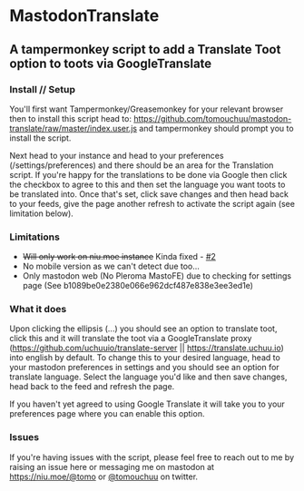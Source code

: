 # MastodonTranslate

## A tampermonkey script to add a Translate Toot option to toots via GoogleTranslate

### Install // Setup

You'll first want Tampermonkey/Greasemonkey for your relevant browser then to install this script head to: https://github.com/tomouchuu/mastodon-translate/raw/master/index.user.js and tampermonkey should prompt you to install the script.

Next head to your instance and head to your preferences (/settings/preferences) and there should be an area for the Translation script. If you're happy for the translations to be done via Google then click the checkbox to agree to this and then set the language you want toots to be translated into. Once that's set, click save changes and then head back to your feeds, give the page another refresh to activate the script again (see limitation below).

### Limitations

* ~~Will only work on niu.moe instance~~ Kinda fixed - [#2](https://github.com/tomouchuu/mastodon-translate/issues/2)
* No mobile version as we can't detect due too...
* Only mastodon web (No Pleroma MastoFE) due to checking for settings page (See b1089be0e2380e066e962dcf487e838e3ee3ed1e)

### What it does

Upon clicking the ellipsis (...) you should see an option to translate toot, click this and it will translate the toot via a GoogleTranslate proxy (https://github.com/uchuuio/translate-server || https://translate.uchuu.io) into english by default. To change this to your desired language, head to your mastodon preferences in settings and you should see an option for translate language. Select the language you'd like and then save changes, head back to the feed and refresh the page.

If you haven't yet agreed to using Google Translate it will take you to your preferences page where you can enable this option.

### Issues

If you're having issues with the script, please feel free to reach out to me by raising an issue here or messaging me on mastodon at https://niu.moe/@tomo or [@tomouchuu](https://www.twitter.com/tomouchuu) on twitter.
